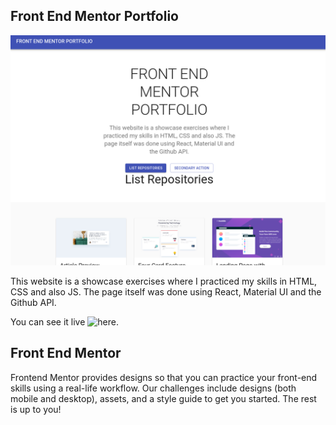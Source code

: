## Front End Mentor Portfolio

![Desktop Layout](desktop.png)

This website is a showcase exercises where I practiced my skills in HTML, CSS and also JS. The page itself was done using React, Material UI and the Github API.

You can see it live ![here](https://front-end-portfolio.vercel.app/).

## Front End Mentor

Frontend Mentor provides designs so that you can practice your front-end skills using a real-life workflow. Our challenges include designs (both mobile and desktop), assets, and a style guide to get you started. The rest is up to you!
